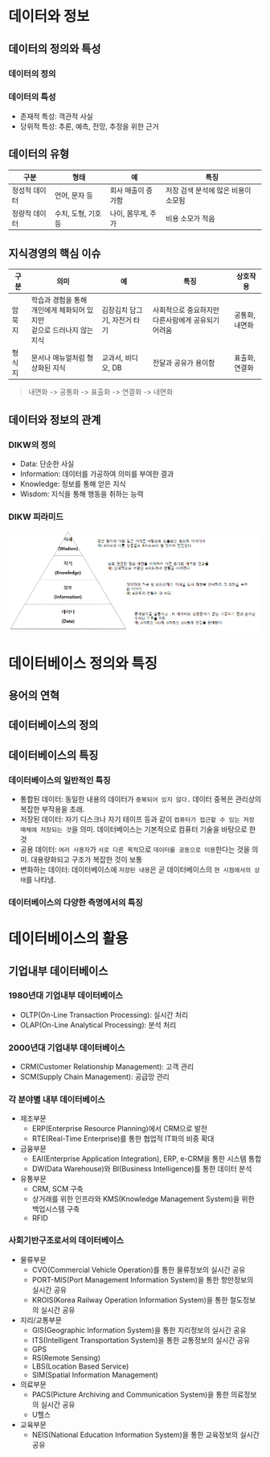 # 데이터와 정보

## 데이터의 정의와 특성
### 데이터의 정의

### 데이터의 특성
- 존재적 특성: 객관적 사실
- 당위적 특성: 추론, 예측, 전망, 추정을 위한 근거

## 데이터의 유형
| 구분 | 형태 | 예 | 특징 |
|------|-------|-------|-------|
|정성적 데이터| 언어, 문자 등|회사 매출이 증가함|저장 검색 분석에 많은 비용이 소모됨|
|정량적 데이터|수치, 도형, 기호 등|나이, 몸무게, 주가|비용 소모가 적음|
## 지식경영의 핵심 이슈
| 구분 | 의미 | 예 | 특징 | 상호작용 |
|------|-------|-------|-------|-------|
|암묵지|학습과 경험을 통해 개인에게 체화되어 있지만<br> 겉으로 드러나지 않는 지식|김장김치 담그기, 자전거 타기|사회적으로 중요하지만 다른사람에게 공유되기 어려움|공통화, 내면화|
|형식지|문서나 매뉴얼처럼 형상화된 지식|교과서, 비디오, DB|전달과 공유가 용이함|표출화, 연결화|
> 내면화 -> 공통화 -> 표출화 -> 연결화 -> 내면화
## 데이터와 정보의 관계
### DIKW의 정의
- Data: 단순한 사실
- Information: 데이터를 가공하여 의미를 부여한 결과
- Knowledge: 정보를 통해 얻은 지식
- Wisdom: 지식을 통해 행동을 취하는 능력

### DIKW 피라미드
![DIKW 피라미드](../img/1.png)

# 데이터베이스 정의와 특징

## 용어의 연혁
## 데이터베이스의 정의

## 데이터베이스의 특징
### 데이터베이스의 일반적인 특징
- 통합된 데이터: 동일한 내용의 데이터가 `중복되어 있지 않다.` 데이터 중복은 관리상의 복잡한 부작용을 초래.
- 저장된 데이터: 자기 디스크나 자기 테이프 등과 같이 `컴퓨터가 접근할 수 있는 저장 매체에 저장되는 것`을 의미. 데이터베이스는 기본적으로 컴퓨터 기술을 바탕으로 한 것
- 공용 데이터: `여러 사용자`가 `서로 다른 목적`으로 `데이터를 공동으로 이용`한다는 것을 의미. 대용량화되고 구조가 복잡한 것이 보통
- 변화하는 데이터: 데이터베이스에 `저장된 내용`은 곧 데이터베이스의 `현 시점에서의 상태`를 나타냄.

### 데이터베이스의 다양한 측명에서의 특징

# 데이터베이스의 활용
## 기업내부 데이터베이스
### 1980년대 기업내부 데이터베이스
- OLTP(On-Line Transaction Processing): 실시간 처리
- OLAP(On-Line Analytical Processing): 분석 처리
### 2000년대 기업내부 데이터베이스
- CRM(Customer Relationship Management): 고객 관리
- SCM(Supply Chain Management): 공급망 관리
### 각 분야별 내부 데이터베이스
- 제조부문
	- ERP(Enterprise Resource Planning)에서 CRM으로 발전
	- RTE(Real-Time Enterprise)를 통한 협업적 IT화의 비중 확대
- 금융부문
	- EAI(Enterprise Application Integration), ERP, e-CRM을 통한 시스템 통합
	- DW(Data Warehouse)와 BI(Business Intelligence)를 통한 데이터 분석
- 유통부문
	- CRM, SCM 구축
	- 상거래를 위한 인프라와 KMS(Knowledge Management System)을 위한 백업시스템 구축
	- RFID
### 사회기반구조로서의 데이터베이스
- 물류부문
	- CVO(Commercial Vehicle Operation)를 통한 물류정보의 실시간 공유
	- PORT-MIS(Port Management Information System)을 통한 항만정보의 실시간 공유
	- KROIS(Korea Railway Operation Information System)을 통한 철도정보의 실시간 공유
- 지리/교통부문
	- GIS(Geographic Information System)을 통한 지리정보의 실시간 공유
	- ITS(Intelligent Transportation System)을 통한 교통정보의 실시간 공유
	- GPS
	- RS(Remote Sensing)
	- LBS(Location Based Service)
	- SIM(Spatial Information Management)
- 의료부문
	- PACS(Picture Archiving and Communication System)을 통한 의료정보의 실시간 공유
	- U헬스
- 교육부문
	- NEIS(National Education Information System)을 통한 교육정보의 실시간 공유